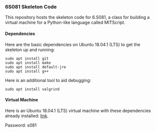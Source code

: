 ### 6S081 Skeleton Code

This repository hosts the skeleton code for 6.S081, a class for building a virtual machine for a Python-like language called MITScript.

#### Dependencies

Here are the basic dependencies on Ubuntu 18.04.1 (LTS) to get the skeleton up and running:

```
sudo apt install git 
sudo apt install make
sudo apt install default-jre
sudo apt install g++
```

Here is an additional tool to aid debugging:

```
sudo apt install valgrind

```

#### Virtual Machine

Here is an Ubuntu 18.04.1 (LTS) virtual machine with these dependencies already installed:
[link](https://drive.google.com/open?id=1JSB0ueE2sXz2fG8O42Kw0JCKHKwgc2Vv).

Password: s081
